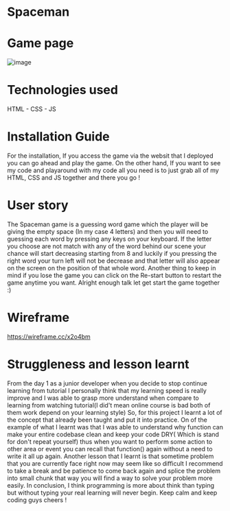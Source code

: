 # Spaceman

# Game page
![image](https://user-images.githubusercontent.com/101511565/202354087-a37118e0-eff8-4bb9-98a7-6bab279142d6.png)

# Technologies used
HTML - CSS - JS

# Installation Guide
For the installation, If you access the game via the websit that I deployed you can go ahead and play the game. On the other hand, 
If you want to see my code and playaround with my code all you need is to just grab all of my HTML, CSS and JS together and there you go !

# User story
The Spaceman game is a guessing word game which the player will be giving the empty space (In my case 4 letters) and then you will need to guessing each word by pressing any keys on your keyboard. If the letter you choose are not match with any of the word behind our scene your chance will start decreasing starting from 8 and luckily if you pressing the right word your turn left will not be decrease and that letter will also appear on the screen on the position of that whole word. Another thing to keep in mind if you lose the game you can click on the Re-start button to restart the game anytime you want. Alright enough talk let get start the game together :)

# Wireframe
https://wireframe.cc/x2o4bm

# Struggleness and lesson learnt
From the day 1 as a junior developer when you decide to stop continue learning from tutorial I personally think that my learning speed is really improve and I was able to grasp more understand when compare to learning from watching tutorial(I did't mean online course is bad both of them work depend on your learning style) So, for this project I learnt a lot of the concept that already been taught and put it into practice. On of the example of what I learnt was that I was able to understand why function can make your entire codebase clean and keep your code DRY( Which is stand for don't repeat yourself) thus when you want to perform some action to other area or event you can recall that function() again without a need to write it all up again. Another lesson that I learnt is that sometime problem that you are currently face right now may seem like so difficult I recommend to take a break and be patience to come back again and splice the problem into small chunk that way you will find a way to solve your problem more easily. In conclusion, I think programming is more about think than typing but without typing your real learning will never begin. Keep calm and keep coding guys cheers !
